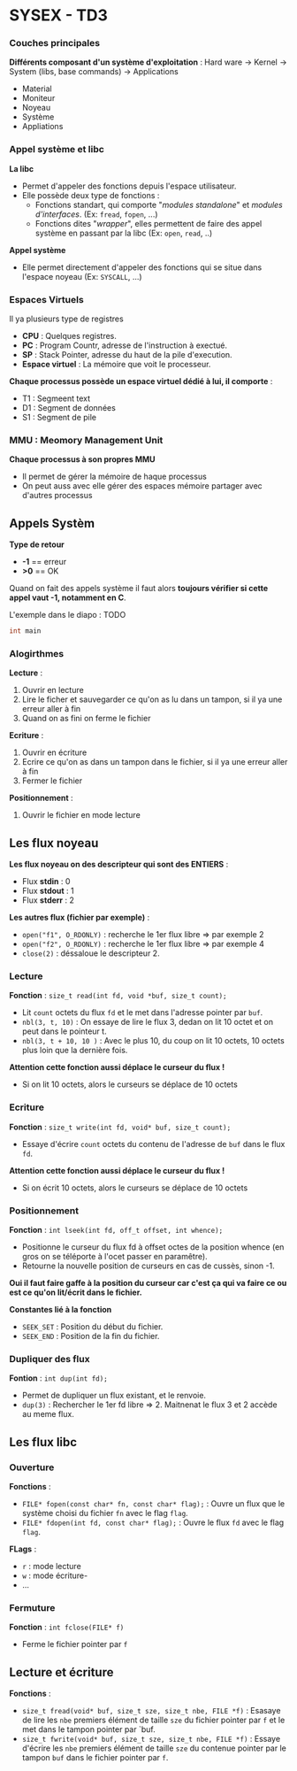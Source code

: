 # SYSEX - TD3

### Couches principales

**Différents composant d'un système d'exploitation** :
Hard ware -> Kernel -> System (libs, base commands) -> Applications

- Material
- Moniteur
- Noyeau
- Système
- Appliations

### Appel système et libc

**La libc**
- Permet d'appeler des fonctions depuis l'espace utilisateur.
- Elle possède deux type de fonctions :
  - Fonctions standart, qui comporte "*modules standalone*" et *modules d'interfaces*. (Ex: `fread`, `fopen`, ...)
  - Fonctions dites "*wrapper*", elles permettent de faire des appel système en passant par la libc (Ex: `open`, `read`, ..)

**Appel système**
- Elle permet directement d'appeler des fonctions qui se situe dans l'espace noyeau (Ex: `SYSCALL`, ...)

### Espaces Virtuels

Il ya plusieurs type de registres

- **CPU** : Quelques registres.
- **PC** : Program Countr, adresse de l'instruction à exectué.
- **SP** : Stack Pointer, adresse du haut de la pile d'execution.
- **Espace virtuel** : La mémoire que voit le processeur.

**Chaque processus possède un espace virtuel dédié à lui, il comporte** :
- T1 : Segmeent text
- D1 : Segment de données
- S1 : Segment de pile

### MMU : Meomory Management Unit

**Chaque processus à son propres MMU**

- Il permet de gérer la mémoire de haque processus
- On peut auss avec elle gérer des espaces mémoire partager avec d'autres processus

## Appels Systèm

**Type de retour**
- **-1** ==  erreur
- **>0** == OK

Quand on fait des appels système il faut alors **toujours vérifier si cette appel vaut -1, notamment en C**.

L'exemple dans le diapo : TODO
```c
int main 
```

### Alogirthmes

**Lecture** :
1) Ouvrir en lecture
2) Lire le ficher et sauvegarder ce qu'on as lu dans un tampon, si il ya une erreur aller à fin
3) Quand on as fini on ferme le fichier

**Ecriture** :
1) Ouvrir en écriture
2) Ecrire ce qu'on as dans un tampon dans le fichier, si il ya une erreur aller à fin
3) Fermer le fichier

**Positionnement** : 
1) Ouvrir le fichier en mode lecture


## Les flux noyeau

**Les flux noyeau on des descripteur qui sont des ENTIERS** :

- Flux **stdin** : 0
- Flux **stdout** : 1
- Flux **stderr** : 2

**Les autres flux (fichier par exemple)** :
- `open("f1", O_RDONLY)` : recherche le 1er flux libre => par exemple 2
- `open("f2", O_RDONLY)` : recherche le 1er flux libre => par exemple 4
- `close(2)` : déssaloue le descripteur 2.

### Lecture

**Fonction** : `size_t read(int fd, void *buf, size_t count);`

- Lit `count` octets du flux `fd` et le met dans l'adresse pointer par `buf`.
- `nbl(3, t, 10)` : On essaye de lire le flux 3, dedan on lit 10 octet et on peut dans le pointeur t.
- `nbl(3, t + 10, 10 )` : Avec le plus 10, du coup on lit 10 octets, 10 octets plus loin que la dernière fois.

**Attention cette fonction aussi déplace le curseur du flux !**
- Si on lit 10 octets, alors le curseurs se déplace de 10 octets

### Ecriture

**Fonction** : `size_t write(int fd, void* buf, size_t count);`

- Essaye d'écrire `count` octets du contenu de l'adresse de `buf` dans le flux `fd`.

**Attention cette fonction aussi déplace le curseur du flux !**
- Si on écrit 10 octets, alors le curseurs se déplace de 10 octets

### Positionnement

**Fonction** : `int lseek(int fd, off_t offset, int whence);`

- Positionne le curseur du flux fd à offset octes de la position whence (en gros on se téléporte à l'ocet passer en paramêtre).
- Retourne la nouvelle position de curseurs en cas de cussès, sinon -1.

**Oui il faut faire gaffe à la position du curseur car c'est ça qui va faire ce ou est ce qu'on lit/écrit dans le fichier.**

**Constantes lié à la fonction**
- `SEEK_SET` : Position du début du fichier.
- `SEEK_END` : Position de la fin du fichier.

### Dupliquer des flux

**Fontion** : `int dup(int fd);`

- Permet de dupliquer un flux existant, et le renvoie.
- `dup(3)` : Rechercher le 1er fd libre => 2. Maitnenat le flux 3 et 2 accède au meme flux.


## Les flux libc

### Ouverture

**Fonctions** :
- `FILE* fopen(const char* fn, const char* flag);` : Ouvre un flux que le système choisi du fichier `fn` avec le flag `flag`.
- `FILE* fdopen(int fd, const char* flag);` : Ouvre le flux `fd` avec le flag `flag`.

**FLags** :
- `r` : mode lecture
- `w` : mode écriture-
- ... 


### Fermuture

**Fonction** : `int fclose(FILE* f)`
- Ferme le fichier pointer par `f`

## Lecture et écriture

**Fonctions** : 
- `size_t fread(void* buf, size_t sze, size_t nbe, FILE *f)` : Esasaye de lire les `nbe` premiers élément de taille `sze` du fichier pointer par `f` et le met dans le tampon pointer par `buf.
- `size_t fwrite(void* buf, size_t sze, size_t nbe, FILE *f)` : Essaye d'écrire les `nbe` premiers élément de taille `sze` du contenue pointer par le tampon `buf` dans le fichier pointer par `f`.
